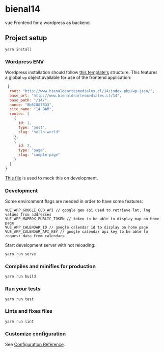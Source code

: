 # bienal14

vue Frontend for a wordpress as backend.

## Project setup
```
yarn install
```
### Wordpress ENV
Wordpress installation should follow [this template's](https://github.com/gilbitron/wp-rest-theme) structure. This features a global `wp` object available for use of the frontend application:

```javascript
 {
  root: "http://www.bienaldeartesmediales.cl/14/index.php/wp-json/",
  base_url: "http://www.bienaldeartesmediales.cl/14",
  base_path: "/14/",
  nonce: "8b61807833",
  site_name: "14 BAM",
  routes: [
    {
      id: 1,
      type: "post",
      slug: "hello-world"
    },
    {
      id: 2,
      type: "page",
      slug: "sample-page"
    }
  ]
}
```

[This file](src/wpObjectMock.js) is used to mock this on development.

### Development
Some environment flags are needed in order to have some features:
```
VUE_APP_GOOGLE_GEO_API // google geo api used to retrieve lat, lng values from addresses
VUE_APP_MAPBOX_PUBLIC_TOKEN // token to be able to display map on home page
VUE_APP_CALENDAR_ID // google calendar id to display on home page
VUE_APP_CALENDAR_API_KEY // google calendar api key to be able to request data from calendars
```

Start development server with hot reloading:
```
yarn run serve
```

### Compiles and minifies for production
```
yarn run build
```

### Run your tests
```
yarn run test
```

### Lints and fixes files
```
yarn run lint
```

### Customize configuration
See [Configuration Reference](https://cli.vuejs.org/config/).
